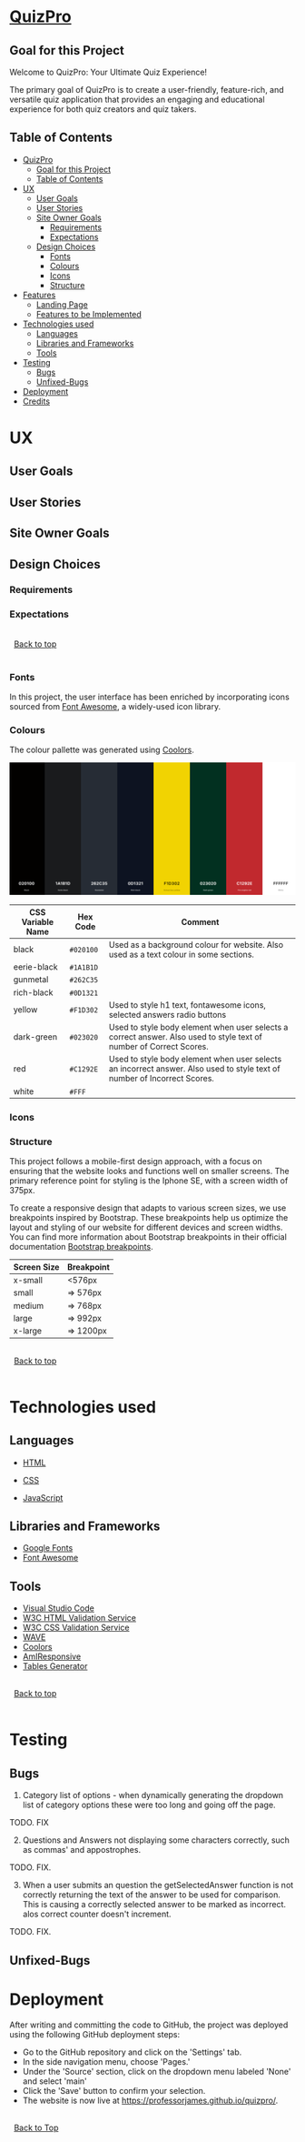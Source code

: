 # [QuizPro](https://professorjames.github.io/quizpro/ "QuizPro")

## Goal for this Project

Welcome to QuizPro: Your Ultimate Quiz Experience!

The primary goal of QuizPro is to create a user-friendly, feature-rich, and versatile quiz application that provides an engaging and educational experience for both quiz creators and quiz takers. 

## Table of Contents

- [QuizPro](#QuizPro)
  - [Goal for this Project](#goal-for-this-project)
  - [Table of Contents](#table-of-contents)
- [UX](#ux)
  - [User Goals](#user-goals)
  - [User Stories](#user-stories)
  - [Site Owner Goals](#site-owner-goals)
    - [Requirements](#requirements)
    - [Expectations](#expectations)
  - [Design Choices](#design-choices)
    - [Fonts](#fonts)
    - [Colours](#colours)
    - [Icons](#icons)
    - [Structure](#structure)
- [Features](#features)
  - [Landing Page](#landing-page)
  - [Features to be Implemented](#features-to-be-implemented)
- [Technologies used](#technologies-used)
  - [Languages](#languages)
  - [Libraries and Frameworks](#libraries-and-frameworks)
  - [Tools](#tools)
- [Testing](#testing)
  - [Bugs](#bugs)
  - [Unfixed-Bugs](#unfixed-bugs)
- [Deployment](#deployment)
- [Credits](#credits)

# UX

## User Goals

## User Stories

## Site Owner Goals

## Design Choices

### Requirements

### Expectations


\
&nbsp;
[Back to top](#table-of-contents)
\
&nbsp;

### Fonts
In this project, the user interface has been enriched by incorporating icons sourced from [Font Awesome](https://fontawesome.com/ "Font Awesome"), a widely-used icon library. 

### Colours

The colour pallette was generated using [Coolors](https://coolors.co/ "Coolors"). 

![Colour Pallete](/assets/docs/readme/colour-pallette.png)

| CSS Variable Name | Hex Code  | Comment                                                                                                                                                 |
| ----------------- | --------- | ------------------------------------------------------------------------------------------------------------------------------------------------------- |
| black          | `#020100` | Used as a background colour for website. Also used as a text colour in some sections.|
| eerie-black    | `#1A1B1D` |                                                                                        |
| gunmetal       | `#262C35` |                                                                                        |
| rich-black     | `#0D1321` |                                                                                       |
| yellow         | `#F1D302` | Used to style h1 text, fontawesome icons, selected answers radio buttons       |
| dark-green     | `#023020` | Used to style body element when user selects a correct answer. Also used to style text of number of Correct Scores.  |
| red            | `#C1292E` | Used to style body element when user selects an  incorrect answer. Also used to style text of number of Incorrect Scores.|
| white          | `#FFF`    |                                                                                                     |



### Icons

### Structure
This project follows a mobile-first design approach, with a focus on ensuring that the website looks and functions well on smaller screens. The primary reference point for styling is the Iphone SE, with a screen width of 375px.

To create a responsive design that adapts to various screen sizes, we use breakpoints inspired by Bootstrap. These breakpoints help us optimize the layout and styling of our website for different devices and screen widths.
You can find more information about Bootstrap breakpoints in their official documentation [Bootstrap breakpoints](https://getbootstrap.com/docs/5.0/layout/breakpoints/ "Bootstrap").

| Screen Size | Breakpoint |
| ----------- | ---------- |
| x-small     | <576px     |
| small       | => 576px   |
| medium      | => 768px   |
| large       | => 992px   |
| x-large     | => 1200px  |

\
&nbsp;
[Back to top](#table-of-contents)
\
&nbsp;

# Technologies used

## Languages

- [HTML](https://developer.mozilla.org/en-US/docs/Web/HTML "HTML")

- [CSS](https://developer.mozilla.org/en-US/docs/Web/CSS "CSS")

- [JavaScript](https://developer.mozilla.org/en-US/docs/Web/JavaScript "JS")

## Libraries and Frameworks

- [Google Fonts](https://fonts.google.com/ "Google Fonts")
- [Font Awesome](https://fontawesome.com/search "Font Awesome")

## Tools

- [Visual Studio Code](https://code.visualstudio.com/ "Visual Studio Code")
- [W3C HTML Validation Service](https://validator.w3.org/ "W3C HTML")
- [W3C CSS Validation Service](https://jigsaw.w3.org/css-validator/ "W3C CSS")
- [WAVE](https://wave.webaim.org/ "WAVE")
- [Coolors](https://coolors.co/ "Coolors")
- [AmIResponsive](https://ui.dev/amiresponsive/ "AmIResponsive")
- [Tables Generator](https://www.tablesgenerator.com/markdown_tables "Markdown Tables Generator")

\
&nbsp;
[Back to top](#table-of-contents)
\
&nbsp;

# Testing


## Bugs

1. Category list of options - when dynamically generating the dropdown list of category options these were too long and going off the page. 

TODO. FIX

2. Questions and Answers not displaying some characters correctly, such as commas' and appostrophes. 

TODO. FIX.

3. When a user submits an question the getSelectedAnswer function is not correctly returning the text of the answer to be used for comparison. This is causing a correctly selected answer to be marked as incorrect. alos correct counter doesn't increment. 

TODO. FIX.

## Unfixed-Bugs

# Deployment

After writing and committing the code to GitHub, the project was deployed using the following GitHub deployment steps:

- Go to the GitHub repository and click on the 'Settings' tab.
- In the side navigation menu, choose 'Pages.'
- Under the 'Source' section, click on the dropdown menu labeled 'None' and select 'main'
- Click the 'Save' button to confirm your selection.
- The website is now live at <https://professorjames.github.io/quizpro/>.

\
&nbsp;
[Back to Top](#table-of-contents)
\
&nbsp;